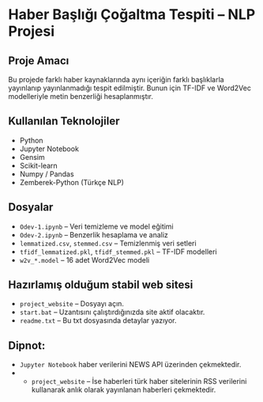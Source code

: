 # Haber Başlığı Çoğaltma Tespiti – NLP Projesi

## Proje Amacı
Bu projede farklı haber kaynaklarında aynı içeriğin farklı başlıklarla yayınlanıp yayınlanmadığı tespit edilmiştir. Bunun için TF-IDF ve Word2Vec modelleriyle metin benzerliği hesaplanmıştır.

## Kullanılan Teknolojiler
- Python
- Jupyter Notebook
- Gensim
- Scikit-learn
- Numpy / Pandas
- Zemberek-Python (Türkçe NLP)

## Dosyalar
- `Odev-1.ipynb` – Veri temizleme ve model eğitimi
- `Odev-2.ipynb` – Benzerlik hesaplama ve analiz
- `lemmatized.csv`, `stemmed.csv` – Temizlenmiş veri setleri
- `tfidf_lemmatized.pkl`, `tfidf_stemmed.pkl` – TF-IDF modelleri
- `w2v_*.model` – 16 adet Word2Vec modeli

## Hazırlamış olduğum stabil web sitesi
- `project_website` – Dosyayı açın.
- `start.bat` – Uzantısını çalıştırdığınızda site aktif olacaktır.
- `readme.txt` – Bu txt dosyasında detaylar yazıyor.

## Dipnot:
- `Jupyter Notebook` haber verilerini NEWS API üzerinden çekmektedir.
- - `project_website` – İse haberleri türk haber sitelerinin RSS verilerini kullanarak anlık olarak yayınlanan haberleri çekmektedir.
